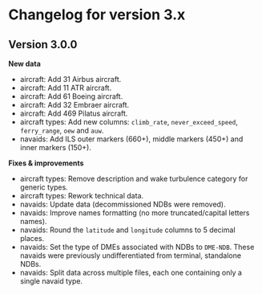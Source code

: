 # Changelog for version 3.x

## Version 3.0.0

**New data**

- aircraft: Add 31 Airbus aircraft.
- aircraft: Add 11 ATR aircraft.
- aircraft: Add 61 Boeing aircraft.
- aircraft: Add 32 Embraer aircraft.
- aircraft: Add 469 Pilatus aircraft.
- aircraft types: Add new columns: `climb_rate`, `never_exceed_speed`, `ferry_range`, `oew` and `auw`.
- navaids: Add ILS outer markers (660+), middle markers (450+) and inner markers (150+).

**Fixes & improvements**

- aircraft types: Remove description and wake turbulence category for generic types.
- aircraft types: Rework technical data.
- navaids: Update data (decommissioned NDBs were removed).
- navaids: Improve names formatting (no more truncated/capital letters names).
- navaids: Round the `latitude` and `longitude` columns to 5 decimal places.
- navaids: Set the type of DMEs associated with NDBs to `DME-NDB`. These navaids were previously undifferentiated from terminal, standalone NDBs. 
- navaids: Split data across multiple files, each one containing only a single navaid type.
